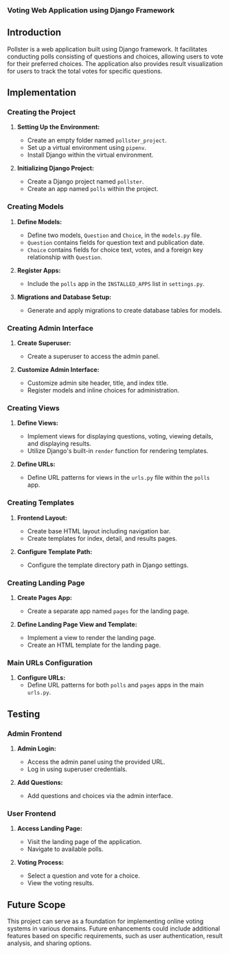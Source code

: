 ### Voting Web Application using Django Framework

## Introduction

Pollster is a web application built using Django framework. It facilitates conducting polls consisting of questions and choices, allowing users to vote for their preferred choices. The application also provides result visualization for users to track the total votes for specific questions.

## Implementation

### Creating the Project

1. **Setting Up the Environment:**
   - Create an empty folder named `pollster_project`.
   - Set up a virtual environment using `pipenv`.
   - Install Django within the virtual environment.

2. **Initializing Django Project:**
   - Create a Django project named `pollster`.
   - Create an app named `polls` within the project.

### Creating Models

1. **Define Models:**
   - Define two models, `Question` and `Choice`, in the `models.py` file.
   - `Question` contains fields for question text and publication date.
   - `Choice` contains fields for choice text, votes, and a foreign key relationship with `Question`.

2. **Register Apps:**
   - Include the `polls` app in the `INSTALLED_APPS` list in `settings.py`.

3. **Migrations and Database Setup:**
   - Generate and apply migrations to create database tables for models.

### Creating Admin Interface

1. **Create Superuser:**
   - Create a superuser to access the admin panel.

2. **Customize Admin Interface:**
   - Customize admin site header, title, and index title.
   - Register models and inline choices for administration.

### Creating Views

1. **Define Views:**
   - Implement views for displaying questions, voting, viewing details, and displaying results.
   - Utilize Django's built-in `render` function for rendering templates.

2. **Define URLs:**
   - Define URL patterns for views in the `urls.py` file within the `polls` app.

### Creating Templates

1. **Frontend Layout:**
   - Create base HTML layout including navigation bar.
   - Create templates for index, detail, and results pages.

2. **Configure Template Path:**
   - Configure the template directory path in Django settings.

### Creating Landing Page

1. **Create Pages App:**
   - Create a separate app named `pages` for the landing page.

2. **Define Landing Page View and Template:**
   - Implement a view to render the landing page.
   - Create an HTML template for the landing page.

### Main URLs Configuration

1. **Configure URLs:**
   - Define URL patterns for both `polls` and `pages` apps in the main `urls.py`.

## Testing

### Admin Frontend

1. **Admin Login:**
   - Access the admin panel using the provided URL.
   - Log in using superuser credentials.

2. **Add Questions:**
   - Add questions and choices via the admin interface.

### User Frontend

1. **Access Landing Page:**
   - Visit the landing page of the application.
   - Navigate to available polls.

2. **Voting Process:**
   - Select a question and vote for a choice.
   - View the voting results.

## Future Scope

This project can serve as a foundation for implementing online voting systems in various domains. Future enhancements could include additional features based on specific requirements, such as user authentication, result analysis, and sharing options.


